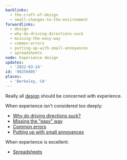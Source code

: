 ```yaml
---
backlinks:
  - the-craft-of-design
  - small-changes-to-the-environment
forwardlinks:
  - design
  - why-do-driving-directions-suck
  - missing-the-easy-way
  - common-errors
  - putting-up-with-small-annoyances
  - spreadsheets
node: Experience design
updates:
  - '2022-03-24'
id: '98250405'
places:
  - 'Berkeley, CA'
---
```

Really all [design](design.md) should be concerned with experience. 

When experience isn't considered too deeply: 

- [Why do driving directions suck?](why-do-driving-directions-suck.md)
- [Missing the "easy" way](missing-the-easy-way.md)
- [Common errors](common-errors.md)
- [Putting up with small annoyances](putting-up-with-small-annoyances.md)

When experience is excellent: 

- [Spreadsheets](spreadsheets.md)

